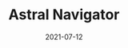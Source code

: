 ---
title: Astral Navigator
parent: Sleep Debtor
description: Acyrlic and paint marker on wood, for the show Sleep Debtor
date: 2021-07-12
tags: [ 'painting', 'bugs', 'sleep debtor' ]
layout: layouts/artPage.njk
permalink: "art/{{ parent | slug }}/{{ title | slug }}/"
imageName: sb_194831.jpg
hasImage: True
public: True
---